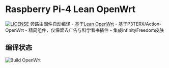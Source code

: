 # Raspberry Pi-4 Lean OpenWrt
[![LICENSE](https://img.shields.io/github/license/mashape/apistatus.svg?style=flat-square&label=LICENSE)](https://github.com/elarkasi/OpenWrt-Lean-Pi4-firmware/blob/main/LICENSE)
  旁路由固件自动编译
    - 基于[Lean OpenWrt](https://github.com/coolsnowwolf/lede)
    - 基于P3TERX/Action-OpenWrt
    - 精简组件，仅保留去广告与科学看书插件
    - 集成infinityFreedom皮肤
  
## 编译状态
![Build OpenWrt](https://github.com/elarkasi/OpenWrt-Lean-Pi4-firmware/workflows/Build%20OpenWrt/badge.svg)
